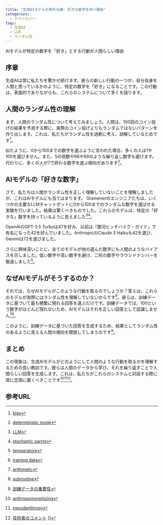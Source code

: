 ```yaml
---
title: "生成AIモデルの意外な癖: 好きな数字を持つ理由"
categories:
  - テクノロジー
tags:
  - 生成AI
  - LLM
  - ランダム性
---
```

AIモデルが特定の数字を「好き」とする行動が人間らしい理由

## 序章

生成AIは常に私たちを驚かせ続けます。彼らの新しい行動の一つが、自分自身を人間と思っているかのように、特定の数字を「好き」になることです。この行動は、表面的でありながらも、これらのシステムについて多くを語ります。

## 人間のランダム性の理解

まず、人間のランダム性について考えてみましょう。人間は、100回のコイン投げの結果を予測する際に、実際のコイン投げよりもランダムではないパターンを作り出します。これは、私たちがランダム性を過剰に考え、誤解しているためです[^4]。

似たように、0から100までの数字を選ぶように言われた場合、多くの人は1や100を選びません。また、5の倍数や66や99のような繰り返し数字も避けます。代わりに、多くの人が7で終わる数字を選ぶ傾向があります[^2]。

## AIモデルの「好きな数字」

さて、私たちは人間がランダム性を正しく理解していないことを理解しましたが、これはAIモデルにも当てはまります。 Gramenerのエンジニアたちは、いくつかの主要なLLMチャットボットに0から100までのランダムな数字を選ばせる実験を行いました。結果は驚くべきものでした。これらのモデルは、特定の「好きな」数字を持っているように見えました[^1][^5]。

OpenAIのGPT-3.5 Turboは47を好み、以前は『銀河ヒッチハイク・ガイド』で有名になった42を好んでいました。AnthropicのClaude 3 Haikuも42を選び、Geminiは72を選びました。

さらに興味深いことに、全てのモデルが他の選んだ数字にも人間のようなバイアスを示しました。低い数字や高い数字を避け、二桁の数字やラウンドナンバーを敬遠しました[^3]。

## なぜAIモデルがそうするのか？

それでは、なぜAIモデルがこのような行動を取るのでしょうか？答えは、これらのモデルが実際にはランダム性を理解していないからです[^6]。彼らは、訓練データに基づいて最も頻繁に現れる回答を選ぶだけです。訓練データでは、100という数字がほとんど現れないため、AIモデルはそれを正しい回答として認識しません[^7][^8]。

このように、訓練データに基づいた回答を生成するため、結果としてランダム性のあるように見える人間の傾向を模倣してしまうのです[^12]。

## まとめ

この現象は、生成AIモデルがどのようにして人間のような行動を取るかを理解するための良い教訓です。彼らは人間のデータから学び、それを繰り返すことで人間らしい回答を生成します。これは、私たちがこれらのシステムと対話する際に常に念頭に置くべきことです[^9][^10][^13]。

## 参考URL

[^1]: [LLM](https://www.nec-solutioninnovators.co.jp/sp/contents/column/20240229_llm.html)
[^2]: [deterministic mode](https://ejje.weblio.jp/content/deterministic+simulation)
[^3]: [temperature](https://ejje.weblio.jp/content/temperature)
[^4]: [bias](https://ejje.weblio.jp/content/bias)
[^5]: [stochastic parrot](https://humanpowered.academy/stochastic-parrots/)
[^6]: [training data](https://atmarkit.itmedia.co.jp/ait/articles/1901/06/news059.html#:~:text=%E7%94%A8%E8%AA%9E%E8%A7%A3%E8%AA%AC,%E3%81%A7%E3%81%82%E3%82%8B%EF%BC%88%E5%9B%B31%EF%BC%89%E3%80%82&text=%E3%83%88%E3%83%AC%E3%83%BC%E3%83%8B%E3%83%B3%E3%82%B0%E3%83%87%E3%83%BC%E3%82%BF%E3%81%AE%E4%BB%96%E3%81%AB,%E3%82%84%E3%83%86%E3%82%B9%E3%83%88%E3%83%87%E3%83%BC%E3%82%BF%E3%81%8C%E3%81%82%E3%82%8B%E3%80%82)
[^7]: [arithmetic](https://ejje.weblio.jp/content/arithmetic)
[^8]: [subroutine](https://e-words.jp/w/%E3%82%B5%E3%83%96%E3%83%AB%E3%83%BC%E3%83%81%E3%83%B3.html#:~:text=%E3%82%B5%E3%83%96%E3%83%AB%E3%83%BC%E3%83%81%E3%83%B3%EF%BC%88subroutine%EF%BC%89%E3%81%A8%E3%81%AF%E3%80%81,%E5%8D%98%E3%81%AB%E3%80%8C%E3%83%AB%E3%83%BC%E3%83%81%E3%83%B3%E3%80%8D%E3%81%A8%E3%82%82%E5%91%BC%E3%81%B0%E3%82%8C%E3%82%8B%E3%80%82)
[^9]: [anthropomorphizing](https://ejje.weblio.jp/content/anthropomorphize)
[^10]: [pseudanthropy](https://techcrunch.com/2023/12/21/against-pseudanthropy/)
[^12]: [訓練データの重要性](https://atmarkit.itmedia.co.jp/ait/articles/1910/29/news013.html)
[^13]: [技術者のコメント](https://techcrunch.com/2024/03/15/technologist-comments/)
[]